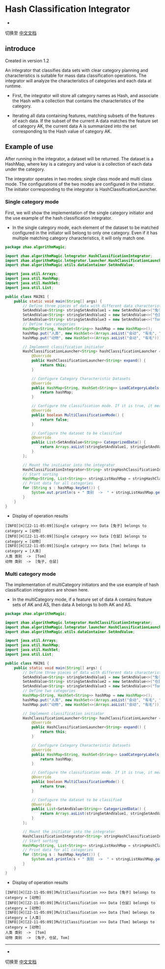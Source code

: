 # Hash Classification Integrator

-

切换至 [中文文档](https://github.com/BeardedManZhao/algorithmStar/blob/main/KnowledgeDocument/Hash%20Classification%20Integrator-Chinese.md)

## introduce

Created in version 1.2

An integrator that classifies data sets with clear category planning and characteristics is suitable for mass data
classification operations. The integrator will analyze the characteristics of categories and each data at runtime.

- First, the integrator will store all category names as Hash, and associate the Hash with a collection that contains
  the characteristics of the category.


- Iterating all data containing features, matching subsets of the features of each data. If the subset of the current A
  data matches the feature set of category AK, the current data A is summarized into the set corresponding to the Hash
  value of category AK.

## Example of use

After running in the integrator, a dataset will be returned. The dataset is a HashMap, where key is a category and value
is a collection of each data under the category.

The integrator operates in two modes: single class mode and multi class mode. The configurations of the two modes are
configured in the initiator. The initiator corresponding to the integrator is HashClassificationLauncher.

### Single category mode

First, we will show the implementation of the single category initiator and the use example of the hash classification
integrator.

- In the single category mode, each element of the dataset to be matched configured in the initiator will belong to only
  one category. Even if it has multiple matching category characteristics, it will only match one.

```java
package zhao.algorithmMagic;

import zhao.algorithmMagic.lntegrator.HashClassificationIntegrator;
import zhao.algorithmMagic.lntegrator.launcher.HashClassificationLauncher;
import zhao.algorithmMagic.utils.dataContainer.SetAndValue;

import java.util.Arrays;
import java.util.HashMap;
import java.util.HashSet;
import java.util.List;

public class MAIN1 {
    public static void main(String[] args) {
        // Define three pieces of data with different data characteristics
        SetAndValue<String> stringSetAndValue1 = new SetAndValue<>("兔子", "会动", "有毛");
        SetAndValue<String> stringSetAndValue2 = new SetAndValue<>("仓鼠", "会动", "有毛");
        SetAndValue<String> stringSetAndValue3 = new SetAndValue<>("Tom", "会动", "有毛", "会玩手机");
        // Define two categories
        HashMap<String, HashSet<String>> hashMap = new HashMap<>();
        hashMap.put("人类", new HashSet<>(Arrays.asList("会动", "有毛", "会玩手机")));
        hashMap.put("动物", new HashSet<>(Arrays.asList("会动", "有毛")));

        // Implement classification initiator
        HashClassificationLauncher<String> hashClassificationLauncher = new HashClassificationLauncher<String>() {
            @Override
            public HashClassificationLauncher<String> expand() {
                return this;
            }

            // Configure Category Characteristic Datasets
            @Override
            public HashMap<String, HashSet<String>> LoadCategoryLabels() {
                return hashMap;
            }

            // Configure the classification mode. If it is true, it means that a certain data is allowed to belong to multiple categories
            @Override
            public boolean MultiClassificationMode() {
                return false;
            }

            // Configure the dataset to be classified
            @Override
            public List<SetAndValue<String>> CategorizedData() {
                return Arrays.asList(stringSetAndValue1, stringSetAndValue2, stringSetAndValue3);
            }
        };

        // Mount the initiator into the integrator
        HashClassificationIntegrator<String> stringHashClassificationIntegrator = new HashClassificationIntegrator<>("H", hashClassificationLauncher);
        // Start sorting
        HashMap<String, List<String>> stringListHashMap = stringHashClassificationIntegrator.runAndReturnValueSet();
        // Print data for all categories
        for (String s : hashMap.keySet()) {
            System.out.println(s + " 类别  ->  " + stringListHashMap.get(s));
        }
    }
}
```

- Display of operation results

```
[INFO][H][22-11-05:09]]Single category >>> Data [兔子] belongs to category = [动物]
[INFO][H][22-11-05:09]]Single category >>> Data [仓鼠] belongs to category = [动物]
[INFO][H][22-11-05:09]]Single category >>> Data [Tom] belongs to category = [人类]
人类 类别  ->  [Tom]
动物 类别  ->  [兔子, 仓鼠]
```

### Multi category mode

The implementation of multiCategory initiators and the use example of hash classification integrators are shown here.

- In the multiCategory mode, if a feature set of data A contains feature sets of AK and AS, then data A belongs to both
  AK and AS.

```java
package zhao.algorithmMagic;

import zhao.algorithmMagic.lntegrator.HashClassificationIntegrator;
import zhao.algorithmMagic.lntegrator.launcher.HashClassificationLauncher;
import zhao.algorithmMagic.utils.dataContainer.SetAndValue;

import java.util.Arrays;
import java.util.HashMap;
import java.util.HashSet;
import java.util.List;

public class MAIN1 {
    public static void main(String[] args) {
        // Define three pieces of data with different data characteristics
        SetAndValue<String> stringSetAndValue1 = new SetAndValue<>("兔子", "会动", "有毛");
        SetAndValue<String> stringSetAndValue2 = new SetAndValue<>("仓鼠", "会动", "有毛");
        SetAndValue<String> stringSetAndValue3 = new SetAndValue<>("Tom", "会动", "有毛", "会玩手机");
        // Define two categories
        HashMap<String, HashSet<String>> hashMap = new HashMap<>();
        hashMap.put("人类", new HashSet<>(Arrays.asList("会动", "有毛", "会玩手机")));
        hashMap.put("动物", new HashSet<>(Arrays.asList("会动", "有毛")));

        // Implement classification initiator
        HashClassificationLauncher<String> hashClassificationLauncher = new HashClassificationLauncher<String>() {
            @Override
            public HashClassificationLauncher<String> expand() {
                return this;
            }

            // Configure Category Characteristic Datasets
            @Override
            public HashMap<String, HashSet<String>> LoadCategoryLabels() {
                return hashMap;
            }

            // Configure the classification mode. If it is true, it means that a certain data is allowed to belong to multiple categories
            @Override
            public boolean MultiClassificationMode() {
                return true;
            }

            // Configure the dataset to be classified
            @Override
            public List<SetAndValue<String>> CategorizedData() {
                return Arrays.asList(stringSetAndValue1, stringSetAndValue2, stringSetAndValue3);
            }
        };

        // Mount the initiator into the integrator
        HashClassificationIntegrator<String> stringHashClassificationIntegrator = new HashClassificationIntegrator<>("H", hashClassificationLauncher);
        // Start sorting
        HashMap<String, List<String>> stringListHashMap = stringHashClassificationIntegrator.runAndReturnValueSet();
        // Print data for all categories
        for (String s : hashMap.keySet()) {
            System.out.println(s + " 类别  ->  " + stringListHashMap.get(s));
        }
    }
}
```

- Display of operation results

```
[INFO][H][22-11-05:09]]MultiClassification >>> Data [兔子] belongs to category = [动物]
[INFO][H][22-11-05:09]]MultiClassification >>> Data [仓鼠] belongs to category = [动物]
[INFO][H][22-11-05:09]]MultiClassification >>> Data [Tom] belongs to category = [人类]
[INFO][H][22-11-05:09]]MultiClassification >>> Data [Tom] belongs to category = [动物]
人类 类别  ->  [Tom]
动物 类别  ->  [兔子, 仓鼠, Tom]
```

<hr>

-

切换至 [中文文档](https://github.com/BeardedManZhao/algorithmStar/blob/main/KnowledgeDocument/Hash%20Classification%20Integrator-Chinese.md)
